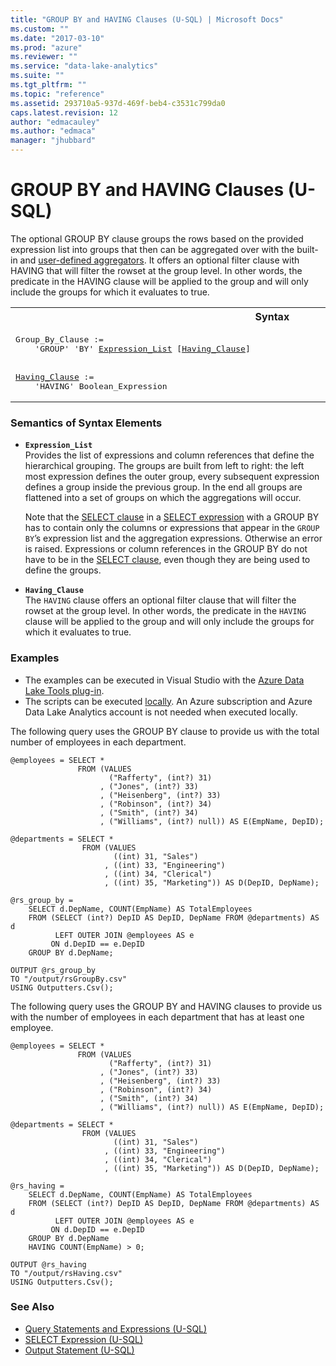 ```yaml
---
title: "GROUP BY and HAVING Clauses (U-SQL) | Microsoft Docs"
ms.custom: ""
ms.date: "2017-03-10"
ms.prod: "azure"
ms.reviewer: ""
ms.service: "data-lake-analytics"
ms.suite: ""
ms.tgt_pltfrm: ""
ms.topic: "reference"
ms.assetid: 293710a5-937d-469f-beb4-c3531c799da0
caps.latest.revision: 12
author: "edmacauley"
ms.author: "edmaca"
manager: "jhubbard"
---
```

# GROUP BY and HAVING Clauses (U-SQL)
The optional GROUP BY clause groups the rows based on the provided expression list into groups that then can be aggregated over with the built-in and [user-defined aggregators](https://docs.microsoft.com/azure/data-lake-analytics/data-lake-analytics-u-sql-programmability-guide#user-defined-aggregates--udagg). It offers an optional filter clause with HAVING that will filter the rowset at the group level. In other words, the predicate in the HAVING clause will be applied to the group and will only include the groups for which it evaluates to true.  
  
<table><th>Syntax</th><tr><td><pre>
Group_By_Clause :=                                                                                       
    'GROUP' 'BY' <a href="#exp_lst">Expression_List</a> [<a href="#hav_cla">Having_Clause</a>]
<br />
<a href="#hav_cla">Having_Clause</a> :=  
    'HAVING' Boolean_Expression
</pre></td></tr></table>
  
### Semantics of Syntax Elements  
-   <a name="exp_lst"></a>**`Expression_List`**   
    Provides the list of expressions and column references that define the hierarchical grouping. The groups are built from left to right: the left most expression defines the outer group, every subsequent expression defines a group inside the previous group. In the end all groups are flattened into a set of groups on which the aggregations will occur.  
  
    Note that the [SELECT clause](../USQL/select-clause-u-sql.md) in a [SELECT expression](../USQL/select-expression-u-sql.md) with a GROUP BY has to contain only the columns or expressions that appear in the `GROUP BY`’s expression list and the aggregation expressions. Otherwise an error is raised.  Expressions or column references in the GROUP BY do not have to be in the [SELECT clause](../USQL/select-clause-u-sql.md), even though they are being used to define the groups.  
  
-   <a name="hav_cla"></a>**`Having_Clause`**   
    The `HAVING` clause offers an optional filter clause that will filter the rowset at the group level.  In other words, the predicate in the `HAVING` clause will be applied to the group and will only include the groups for which it evaluates to true.  
  
### Examples    
- The examples can be executed in Visual Studio with the [Azure Data Lake Tools plug-in](https://www.microsoft.com/download/details.aspx?id=49504).  
- The scripts can be executed [locally](https://docs.microsoft.com/azure/data-lake-analytics/data-lake-analytics-data-lake-tools-get-started#run-u-sql-locally).  An Azure subscription and Azure Data Lake Analytics account is not needed when executed locally.

The following query uses the GROUP BY clause to provide us with the total number of employees in each department.  
```
@employees = SELECT *
               FROM (VALUES   
                      ("Rafferty", (int?) 31)  
                    , ("Jones", (int?) 33)  
                    , ("Heisenberg", (int?) 33)  
                    , ("Robinson", (int?) 34)  
                    , ("Smith", (int?) 34)  
                    , ("Williams", (int?) null)) AS E(EmpName, DepID);  
                      
@departments = SELECT *  
                FROM (VALUES  
                       ((int) 31, "Sales")  
                     , ((int) 33, "Engineering")  
                     , ((int) 34, "Clerical")  
                     , ((int) 35, "Marketing")) AS D(DepID, DepName);  
  
@rs_group_by =   
    SELECT d.DepName, COUNT(EmpName) AS TotalEmployees  
    FROM (SELECT (int?) DepID AS DepID, DepName FROM @departments) AS d   
          LEFT OUTER JOIN @employees AS e  
         ON d.DepID == e.DepID  
    GROUP BY d.DepName;  
  
OUTPUT @rs_group_by   
TO "/output/rsGroupBy.csv"  
USING Outputters.Csv();
```
The following query uses the GROUP BY and HAVING clauses to provide us with the number of employees in each department that has at least one employee.  
  
```
@employees = SELECT *  
               FROM (VALUES   
                      ("Rafferty", (int?) 31)  
                    , ("Jones", (int?) 33)  
                    , ("Heisenberg", (int?) 33)  
                    , ("Robinson", (int?) 34)  
                    , ("Smith", (int?) 34)  
                    , ("Williams", (int?) null)) AS E(EmpName, DepID);  
                      
@departments = SELECT *  
                FROM (VALUES  
                       ((int) 31, "Sales")  
                     , ((int) 33, "Engineering")  
                     , ((int) 34, "Clerical")  
                     , ((int) 35, "Marketing")) AS D(DepID, DepName);  
  
@rs_having =   
    SELECT d.DepName, COUNT(EmpName) AS TotalEmployees  
    FROM (SELECT (int?) DepID AS DepID, DepName FROM @departments) AS d   
          LEFT OUTER JOIN @employees AS e  
         ON d.DepID == e.DepID  
    GROUP BY d.DepName  
    HAVING COUNT(EmpName) > 0;  
  
OUTPUT @rs_having   
TO "/output/rsHaving.csv"  
USING Outputters.Csv();
```
   
### See Also 
* [Query Statements and Expressions (U-SQL)](../USQL/query-statements-and-expressions-u-sql.md) 
* [SELECT Expression (U-SQL)](../USQL/select-expression-u-sql.md) 
* [Output Statement (U-SQL)](../USQL/output-statement-u-sql.md)  

